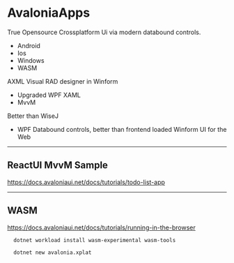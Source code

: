 # AvaloniaApps

True Opensource Crossplatform Ui via modern databound controls.
 - Android
 - Ios
 - Windows
 - WASM

AXML Visual RAD designer in Winform
  - Upgraded WPF XAML
  - MvvM 

Better than WiseJ 
  - WPF Databound controls, better than frontend loaded Winform UI for the Web

---
## ReactUI MvvM Sample

https://docs.avaloniaui.net/docs/tutorials/todo-list-app

---
## WASM

https://docs.avaloniaui.net/docs/tutorials/running-in-the-browser
```
  dotnet workload install wasm-experimental wasm-tools

  dotnet new avalonia.xplat
```

